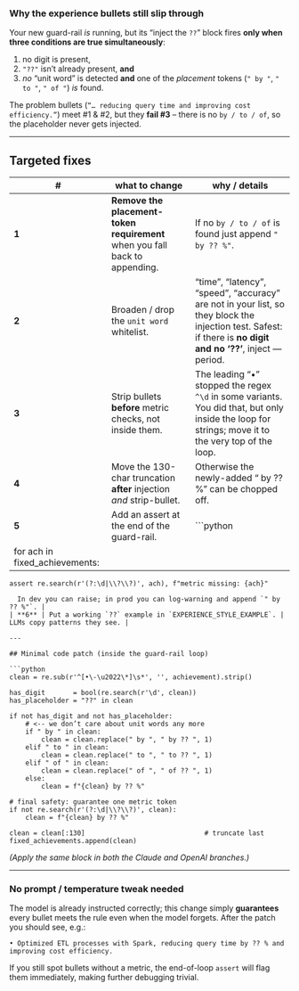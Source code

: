 ### Why the **experience** bullets still slip through

Your new guard-rail *is* running, but its “inject the `??`” block fires **only when three conditions are true simultaneously**:

1. no digit is present,
2. `"??"` isn’t already present, **and**
3. *no* “unit word” is detected **and** one of the *placement* tokens (`" by "`, `" to "`, `" of "`) *is* found.

The problem bullets (`“… reducing query time and improving cost efficiency.”`) meet #1 & #2,
but they **fail #3** – there is no `by / to / of`, so the placeholder never gets injected.

---

## Targeted fixes

| #                               | what to change                                                              | why / details                                                                                                                                                 |
| ------------------------------- | --------------------------------------------------------------------------- | ------------------------------------------------------------------------------------------------------------------------------------------------------------- |
| **1**                           | **Remove the placement-token requirement** when you fall back to appending. | If no `by / to / of` is found just append `" by ?? %"`.                                                                                                       |
| **2**                           | Broaden / drop the `unit word` whitelist.                                   | “time”, “latency”, “speed”, “accuracy” are not in your list, so they block the injection test. Safest: if there is **no digit and no ‘??’**, inject — period. |
| **3**                           | Strip bullets **before** metric checks, not inside them.                    | The leading “•” stopped the regex `^\d` in some variants. You did that, but only inside the loop for strings; move it to the very top of the loop.            |
| **4**                           | Move the 130-char truncation **after** injection *and* strip-bullet.        | Otherwise the newly-added “ by ?? %” can be chopped off.                                                                                                      |
| **5**                           | Add an assert at the end of the guard-rail.                                 | \`\`\`python                                                                                                                                                  |
| for ach in fixed\_achievements: |                                                                             |                                                                                                                                                               |

```
assert re.search(r'(?:\d|\\?\\?)', ach), f"metric missing: {ach}"
```

````
  In dev you can raise; in prod you can log-warning and append `" by ?? %"`. |
| **6** | Put a working `??` example in `EXPERIENCE_STYLE_EXAMPLE`. | LLMs copy patterns they see. |

---

## Minimal code patch (inside the guard-rail loop)

```python
clean = re.sub(r'^[•\-\u2022\*]\s*', '', achievement).strip()

has_digit       = bool(re.search(r'\d', clean))
has_placeholder = "??" in clean

if not has_digit and not has_placeholder:
    # <-- we don’t care about unit words any more
    if " by " in clean:
        clean = clean.replace(" by ", " by ?? ", 1)
    elif " to " in clean:
        clean = clean.replace(" to ", " to ?? ", 1)
    elif " of " in clean:
        clean = clean.replace(" of ", " of ?? ", 1)
    else:
        clean = f"{clean} by ?? %"

# final safety: guarantee one metric token
if not re.search(r'(?:\d|\\?\\?)', clean):
    clean = f"{clean} by ?? %"

clean = clean[:130]                              # truncate last
fixed_achievements.append(clean)
````

*(Apply the same block in both the Claude and OpenAI branches.)*

---

### No prompt / temperature tweak needed

The model is already instructed correctly; this change simply **guarantees** every bullet meets the rule even when the model forgets. After the patch you should see, e.g.:

```
• Optimized ETL processes with Spark, reducing query time by ?? % and improving cost efficiency.
```

If you still spot bullets without a metric, the end-of-loop `assert` will flag them immediately, making further debugging trivial.
